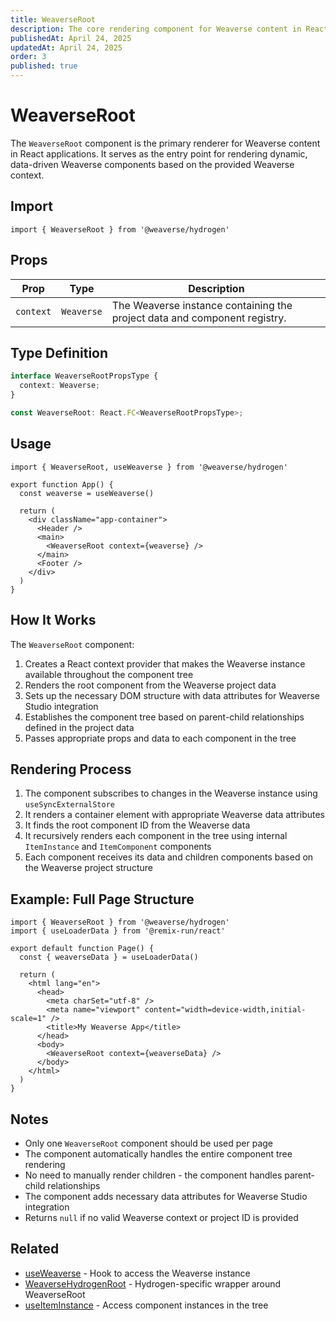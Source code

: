 ```yaml
---
title: WeaverseRoot
description: The core rendering component for Weaverse content in React-based applications.
publishedAt: April 24, 2025
updatedAt: April 24, 2025
order: 3
published: true
---
```


# WeaverseRoot

The `WeaverseRoot` component is the primary renderer for Weaverse content in React applications. It serves as the entry point for rendering dynamic, data-driven Weaverse components based on the provided Weaverse context.

## Import

```tsx
import { WeaverseRoot } from '@weaverse/hydrogen'
```

## Props

| Prop | Type | Description |
| --- | --- | --- |
| `context` | `Weaverse` | The Weaverse instance containing the project data and component registry. |

## Type Definition

```typescript
interface WeaverseRootPropsType {
  context: Weaverse;
}

const WeaverseRoot: React.FC<WeaverseRootPropsType>;
```

## Usage

```tsx
import { WeaverseRoot, useWeaverse } from '@weaverse/hydrogen'

export function App() {
  const weaverse = useWeaverse()
  
  return (
    <div className="app-container">
      <Header />
      <main>
        <WeaverseRoot context={weaverse} />
      </main>
      <Footer />
    </div>
  )
}
```

## How It Works

The `WeaverseRoot` component:

1. Creates a React context provider that makes the Weaverse instance available throughout the component tree
2. Renders the root component from the Weaverse project data
3. Sets up the necessary DOM structure with data attributes for Weaverse Studio integration
4. Establishes the component tree based on parent-child relationships defined in the project data
5. Passes appropriate props and data to each component in the tree

## Rendering Process

1. The component subscribes to changes in the Weaverse instance using `useSyncExternalStore`
2. It renders a container element with appropriate Weaverse data attributes
3. It finds the root component ID from the Weaverse data
4. It recursively renders each component in the tree using internal `ItemInstance` and `ItemComponent` components
5. Each component receives its data and children components based on the Weaverse project structure

## Example: Full Page Structure

```tsx
import { WeaverseRoot } from '@weaverse/hydrogen'
import { useLoaderData } from '@remix-run/react'

export default function Page() {
  const { weaverseData } = useLoaderData()
  
  return (
    <html lang="en">
      <head>
        <meta charSet="utf-8" />
        <meta name="viewport" content="width=device-width,initial-scale=1" />
        <title>My Weaverse App</title>
      </head>
      <body>
        <WeaverseRoot context={weaverseData} />
      </body>
    </html>
  )
}
```

## Notes

- Only one `WeaverseRoot` component should be used per page
- The component automatically handles the entire component tree rendering
- No need to manually render children - the component handles parent-child relationships
- The component adds necessary data attributes for Weaverse Studio integration
- Returns `null` if no valid Weaverse context or project ID is provided

## Related

- [useWeaverse](/docs/api/use-weaverse) - Hook to access the Weaverse instance
- [WeaverseHydrogenRoot](/docs/api/weaverse-hydrogen-root) - Hydrogen-specific wrapper around WeaverseRoot
- [useItemInstance](/docs/api/use-item-instance) - Access component instances in the tree
